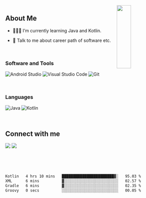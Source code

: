<img width="30%" align="right" src="https://media.giphy.com/media/VkMV9TldsPd28/giphy.gif" width="200" height="200" />

<h2> About Me </h2>

- 👨🏻‍💻 I’m currently learning Java and Kotlin.

- 💬 Talk to me about career path of software etc.

</br>


<h3 align="left">Software and Tools</h3>
<p>
    <img alt="Android Studio" src="https://img.shields.io/badge/Android Studio-3DDC84?style=flat-square&logo=Android Studio&logoColor=white"></a>
    <!-- <img alt="Jetpack Compose" src="https://img.shields.io/badge/Jetpack Compose-373bf0?style==flat-square&logo=kotlin&logoColor=1df224"></a> -->
    <img alt="Visual Studio Code" src="https://img.shields.io/badge/Visual Studio Code-007ACC?style=flat-square&logo=Visual Studio Code&logoColor=white"></a>
    <img alt="Git" src="https://img.shields.io/badge/Git-F05032?style=flat-square&logo=git&logoColor=white"></a>    
</p>

</br>

<h3 align="left">Languages</h3>
<p>
  
  <img alt="Java" src="https://img.shields.io/badge/Java-orange?style==flat-square&logo=Java&logoColor=white"></a>
  <img alt="Kotlin" src="https://img.shields.io/badge/Kotlin-373bf0?style==flat-square&logo=kotlin&logoColor=orange"></a> 
  <!-- <img alt="Android" src="https://img.shields.io/badge/Android-3DDC84?style==flat-square&logo=Android&logoColor=white"></a> -->
  
</p>

</br>


<h2> Connect with me </h2>

<a href = 'https://www.linkedin.com/in/ekremeraykaya'> <img src="https://img.shields.io/badge/LinkedIn-0077B5?&logo=linkedin&logoColor=white"/></a> 
<a href = 'https://www.twitter.com/ekremeraykayaa'> <img src="https://img.shields.io/badge/Twitter-1DA1F2?logo=twitter&logoColor=white"/></a> 

</br>
</br>
</br>



<!--START_SECTION:waka-->

```txt
Kotlin   4 hrs 10 mins   ███████████████████████▓░   95.03 %
XML      6 mins          ▓░░░░░░░░░░░░░░░░░░░░░░░░   02.57 %
Gradle   6 mins          ▓░░░░░░░░░░░░░░░░░░░░░░░░   02.35 %
Groovy   0 secs          ░░░░░░░░░░░░░░░░░░░░░░░░░   00.05 %
```

<!--END_SECTION:waka-->





</br>
</br>
</br>
